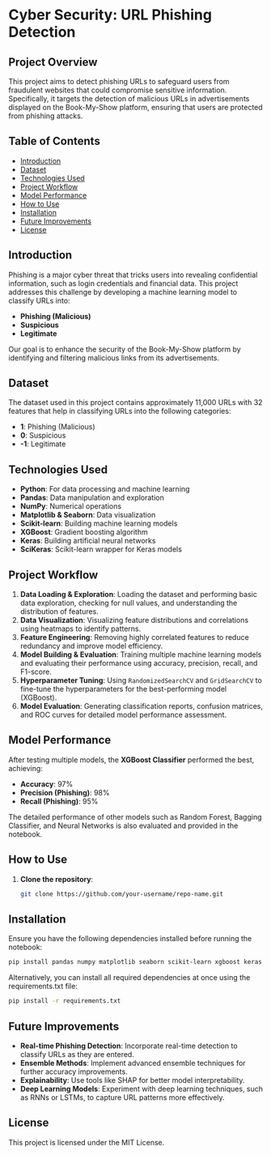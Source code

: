 # Cyber Security: URL Phishing Detection

## Project Overview
This project aims to detect phishing URLs to safeguard users from fraudulent websites that could compromise sensitive information. Specifically, it targets the detection of malicious URLs in advertisements displayed on the Book-My-Show platform, ensuring that users are protected from phishing attacks.

## Table of Contents
- [Introduction](#introduction)
- [Dataset](#dataset)
- [Technologies Used](#technologies-used)
- [Project Workflow](#project-workflow)
- [Model Performance](#model-performance)
- [How to Use](#how-to-use)
- [Installation](#installation)
- [Future Improvements](#future-improvements)
- [License](#license)

## Introduction
Phishing is a major cyber threat that tricks users into revealing confidential information, such as login credentials and financial data. This project addresses this challenge by developing a machine learning model to classify URLs into:
- **Phishing (Malicious)**
- **Suspicious**
- **Legitimate**

Our goal is to enhance the security of the Book-My-Show platform by identifying and filtering malicious links from its advertisements.

## Dataset
The dataset used in this project contains approximately 11,000 URLs with 32 features that help in classifying URLs into the following categories:
- **1**: Phishing (Malicious)
- **0**: Suspicious
- **-1**: Legitimate

## Technologies Used
- **Python**: For data processing and machine learning
- **Pandas**: Data manipulation and exploration
- **NumPy**: Numerical operations
- **Matplotlib & Seaborn**: Data visualization
- **Scikit-learn**: Building machine learning models
- **XGBoost**: Gradient boosting algorithm
- **Keras**: Building artificial neural networks
- **SciKeras**: Scikit-learn wrapper for Keras models

## Project Workflow
1. **Data Loading & Exploration**: Loading the dataset and performing basic data exploration, checking for null values, and understanding the distribution of features.
2. **Data Visualization**: Visualizing feature distributions and correlations using heatmaps to identify patterns.
3. **Feature Engineering**: Removing highly correlated features to reduce redundancy and improve model efficiency.
4. **Model Building & Evaluation**: Training multiple machine learning models and evaluating their performance using accuracy, precision, recall, and F1-score.
5. **Hyperparameter Tuning**: Using `RandomizedSearchCV` and `GridSearchCV` to fine-tune the hyperparameters for the best-performing model (XGBoost).
6. **Model Evaluation**: Generating classification reports, confusion matrices, and ROC curves for detailed model performance assessment.

## Model Performance
After testing multiple models, the **XGBoost Classifier** performed the best, achieving:
- **Accuracy**: 97%
- **Precision (Phishing)**: 98%
- **Recall (Phishing)**: 95%

The detailed performance of other models such as Random Forest, Bagging Classifier, and Neural Networks is also evaluated and provided in the notebook.

## How to Use
1. **Clone the repository**:
   ```bash
   git clone https://github.com/your-username/repo-name.git

## Installation
Ensure you have the following dependencies installed before running the notebook:
   ```bash
   pip install pandas numpy matplotlib seaborn scikit-learn xgboost keras tensorflow scikeras mlxtend
```
Alternatively, you can install all required dependencies at once using the requirements.txt file:
```bash
pip install -r requirements.txt
```

## Future Improvements
- **Real-time Phishing Detection**: Incorporate real-time detection to classify URLs as they are entered.
- **Ensemble Methods**: Implement advanced ensemble techniques for further accuracy improvements.
- **Explainability**: Use tools like SHAP for better model interpretability.
- **Deep Learning Models**: Experiment with deep learning techniques, such as RNNs or LSTMs, to capture URL patterns more effectively.

## License
This project is licensed under the MIT License.

